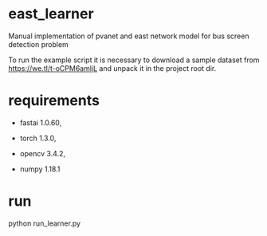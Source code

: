 # east_learner
Manual implementation of pvanet and east network model for bus screen detection problem

To run the example script it is necessary to download a sample dataset from https://we.tl/t-oCPM6amljL
and unpack it in the project root dir.

# requirements
- fastai 1.0.60, 

- torch 1.3.0,

- opencv 3.4.2,

- numpy 1.18.1

# run
python run_learner.py
